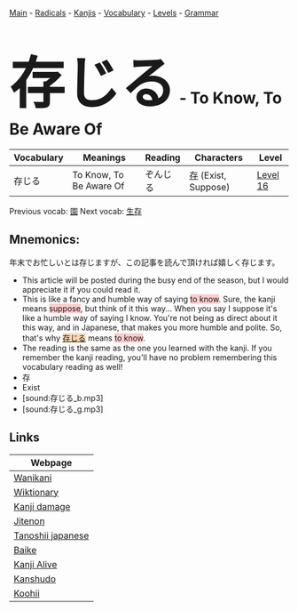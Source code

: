 <style> bigfont {font-size: 100px}</style>
[Main](../README.md) -
[Radicals](../radicals.md) -
[Kanjis](../kanjis.md) -
[Vocabulary](../vocabulary.md) -
[Levels](../levels.md) -
[Grammar](../grammar.md)
# <bigfont> 存じる</bigfont> - To Know, To Be Aware Of 

| Vocabulary | Meanings | Reading | Characters | Level |
| --- | --- | --- | --- | --- |
| 存じる | To Know, To Be Aware Of | ぞんじる |  [存](../kanjis/存.md) (Exist, Suppose) | [Level 16](../levels/wk_level16.md) |

Previous vocab: [園](園.md) Next vocab: [生存](生存.md) 

## Mnemonics:
年末でお忙しいとは存じますが、この記事を読んで頂ければ嬉しく存じます。
* This article will be posted during the busy end of the season, but I would appreciate it if you could read it.
* This is like a fancy and humble way of saying <span style="background-color:#ffcccb"> to know</span>. Sure, the kanji means <span style="background-color:#ffcccb"> suppose</span>, but think of it this way... When you say I suppose it's like a humble way of saying I know. You're not being as direct about it this way, and in Japanese, that makes you more humble and polite. So, that's why <span style="background-color:#fed8b1"> [存じる](https://jisho.org/search/存じる)</span> means <span style="background-color:#ffcccb"> to know</span>.
* The reading is the same as the one you learned with the kanji. If you remember the kanji reading, you'll have no problem remembering this vocabulary reading as well!
* 存
* Exist
* [sound:存じる_b.mp3]
* [sound:存じる_g.mp3]


## Links 

| Webpage |
| --- |
| [Wanikani          ](https://www.wanikani.com/kanji/存じる) |
| [Wiktionary        ](https://en.wiktionary.org/wiki/存じる) |
| [Kanji damage      ](http://www.kanjidamage.com/kanji/search?utf8=✓&q=存じる) |
| [Jitenon           ](https://jitenon.com/kanji/存じる) |
| [Tanoshii japanese ](https://www.tanoshiijapanese.com/dictionary/kanji.cfm?k=存じる) |
| [Baike             ](https://baike.baidu.com/item/存じる) |
| [Kanji Alive       ](https://app.kanjialive.com/存じる) |
| [Kanshudo          ](https://www.kanshudo.com/searchmn?q=存じる) |
| [Koohii            ](https://kanji.koohii.com/study/kanji/存じる) |
